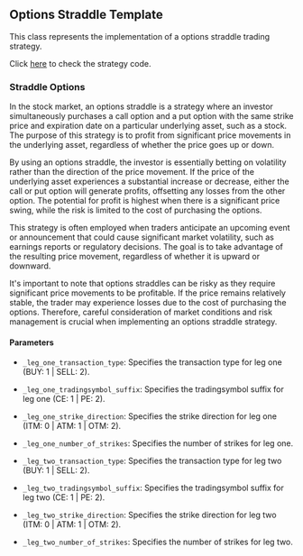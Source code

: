 ## Options Straddle Template

This class represents the implementation of a options straddle trading strategy.

Click [here](https://github.com/algobulls/pyalgostrategypool/blob/master/pyalgostrategypool/options_straddle.py) to check the strategy code.

### Straddle Options
In the stock market, an options straddle is a strategy where an investor simultaneously purchases a call option and a put option with the same strike price and expiration date on a particular underlying asset, such as a stock. The purpose of this strategy is to profit from significant price movements in the underlying asset, regardless of whether the price goes up or down.

By using an options straddle, the investor is essentially betting on volatility rather than the direction of the price movement. If the price of the underlying asset experiences a substantial increase or decrease, either the call or put option will generate profits, offsetting any losses from the other option. The potential for profit is highest when there is a significant price swing, while the risk is limited to the cost of purchasing the options.

This strategy is often employed when traders anticipate an upcoming event or announcement that could cause significant market volatility, such as earnings reports or regulatory decisions. The goal is to take advantage of the resulting price movement, regardless of whether it is upward or downward.

It's important to note that options straddles can be risky as they require significant price movements to be profitable. If the price remains relatively stable, the trader may experience losses due to the cost of purchasing the options. Therefore, careful consideration of market conditions and risk management is crucial when implementing an options straddle strategy.

#### Parameters

- `_leg_one_transaction_type`: Specifies the transaction type for leg one (BUY: 1 | SELL: 2).
- `_leg_one_tradingsymbol_suffix`: Specifies the tradingsymbol suffix for leg one (CE: 1 | PE: 2).
- `_leg_one_strike_direction`: Specifies the strike direction for leg one (ITM: 0 | ATM: 1 | OTM: 2).
- `_leg_one_number_of_strikes`: Specifies the number of strikes for leg one.

- `_leg_two_transaction_type`: Specifies the transaction type for leg two (BUY: 1 | SELL: 2).
- `_leg_two_tradingsymbol_suffix`: Specifies the tradingsymbol suffix for leg two (CE: 1 | PE: 2).
- `_leg_two_strike_direction`: Specifies the strike direction for leg two (ITM: 0 | ATM: 1 | OTM: 2).
- `_leg_two_number_of_strikes`: Specifies the number of strikes for leg two.

